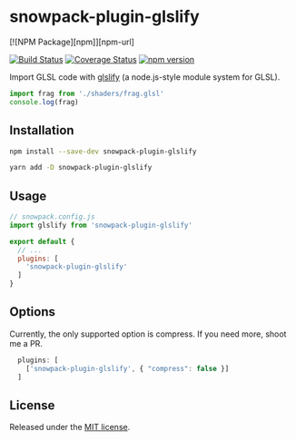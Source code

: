 # snowpack-plugin-glslify

[![NPM Package][npm]][npm-url]

[![Build Status](https://travis-ci.org/borisdiakur/snowpack-plugin-glslify.svg?branch=main)](https://travis-ci.org/borisdiakur/snowpack-plugin-glslify)
[![Coverage Status](https://coveralls.io/repos/borisdiakur/snowpack-plugin-glslify/badge.svg?branch=main)](https://coveralls.io/r/borisdiakur/snowpack-plugin-glslify?branch=main)
[![npm version](https://badge.fury.io/js/snowpack-plugin-glslify.svg)](http://badge.fury.io/js/snowpack-plugin-glslify)

Import GLSL code with [glslify](https://github.com/glslify/glslify) (a node.js-style module system for GLSL).

```js
import frag from './shaders/frag.glsl'
console.log(frag)
```

## Installation

```sh
npm install --save-dev snowpack-plugin-glslify
```
```sh
yarn add -D snowpack-plugin-glslify
```

## Usage

```js
// snowpack.config.js
import glslify from 'snowpack-plugin-glslify'

export default {
  // ...
  plugins: [
    'snowpack-plugin-glslify'
  ]
}
```

## Options

Currently, the only supported option is compress.
If you need more, shoot me a PR. 

```js
  plugins: [
    ['snowpack-plugin-glslify', { "compress": false }]
  ]
```

## License

Released under the [MIT license](LICENSE.md).